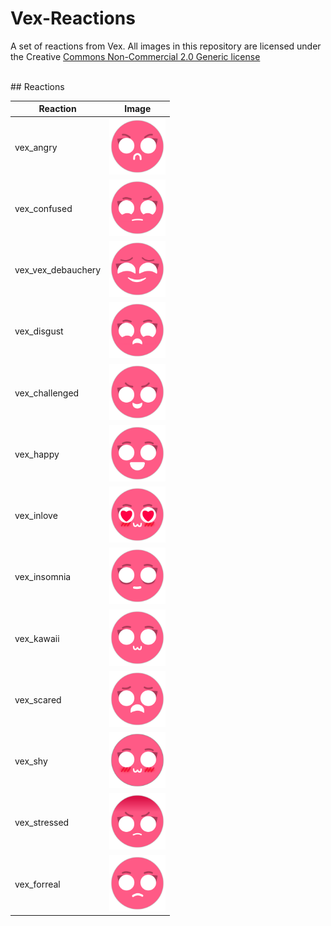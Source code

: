 # Vex-Reactions
A set of reactions from Vex. All images in this repository are licensed under the Creative [Commons Non-Commercial 2.0 Generic license](https://creativecommons.org/licenses/by-nc/2.0/legalcode)

<br>
## Reactions

Reaction| Image
-|-
vex_angry | <img src='/reactions/vex_angry.png' alt='an pink circle doing an angry expression' width="90px" height="90px"/>
vex_confused | <img src='/reactions/vex_confused.png' alt='an pink circle doing an confused expression' width="90px" height="90px"/>
vex_vex_debauchery | <img src='/reactions/vex_debauchery.png' alt='an pink circle doing an debauchery expression' width="90px" height="90px"/>
vex_disgust | <img src='/reactions/vex_disgust.png' alt='an pink circle doing an disgust expression' width="90px" height="90px"/>
vex_challenged | <img src='/reactions/vex_challenged.png' alt='an pink circle doing an challenged expression' width="90px" height="90px"/>
vex_happy | <img src='/reactions/vex_happy.png' alt='an pink circle doing an happy expression' width="90px" height="90px"/>
vex_inlove | <img src='/reactions/vex_inlove.png' alt='an pink circle doing an inlove expression' width="90px" height="90px"/>
vex_insomnia | <img src='/reactions/vex_insomnia.png' alt='an pink circle doing an insomnia expression' width="90px" height="90px"/>
vex_kawaii | <img src='/reactions/vex_kawaii.png' alt='an pink circle doing an kawaii expression' width="90px" height="90px"/>
vex_scared | <img src='/reactions/vex_scared.png' alt='an pink circle doing an scared expression' width="90px" height="90px"/>
vex_shy | <img src='/reactions/vex_shy.png' alt='an pink circle doing an shy expression' width="90px" height="90px"/>
vex_stressed | <img src='/reactions/vex_stressed.png' alt='an pink circle doing an stressed expression' width="90px" height="90px"/>
vex_forreal | <img src='/reactions/vex_forreal.png' alt='an pink circle doing an forreal expression' width="90px" height="90px"/>
